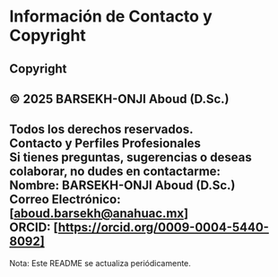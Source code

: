 # Información de Contacto y Copyright
## Copyright 
© 2025 BARSEKH-ONJI Aboud (D.Sc.)
------------------------------------------------------------------------------
Todos los derechos reservados.  
Contacto y Perfiles Profesionales  
Si tienes preguntas, sugerencias o deseas colaborar, no dudes en contactarme:  
**Nombre:** BARSEKH-ONJI Aboud (D.Sc.)  
**Correo Electrónico:** [aboud.barsekh@anahuac.mx]  
**ORCID:** [https://orcid.org/0009-0004-5440-8092]  
------------------------------------------------------------------------------
Nota: Este README se actualiza periódicamente.
